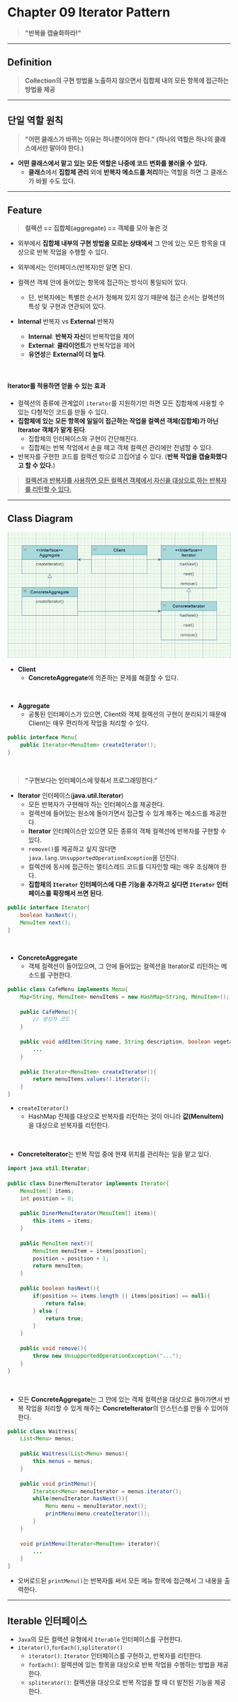 # Chapter 09 Iterator Pattern
>**"반복을 캡슐화하라!"**

---

## Definition
> **Collection의 구현 방법을 노출하지 않으면서 집합체 내의 모든 항목에 접근하는 방법을 제공**

---

## 단일 역할 원칙

> **"어떤 클래스가 바뀌는 이유는 하나뿐이어야 한다."
(하나의 역할은 하나의 클래스에서만 맡아야 한다.)**

- **어떤 클래스에서 맡고 있는 모든 역할은 나중에 코드 변화를 불러올 수 있다.**
    - **클래스**에서 **집합체 관리** 외에 **반복자 메소드를 처리**하는 역할을 하면 그 클래스가 바뀔 수도 있다.

---

## Feature

> **컬렉션 == 집합체(aggregate) == 객체를 모아 놓은 것**

- 외부에서 **집합체 내부의 구현 방법을 모르는 상태에서** 그 안에 있는 모든 항목을 대상으로 반복 작업을 수행할 수 있다.

- 외부에서는 인터페이스(반복자)만 알면 된다.

- 컬렉션 객체 안에 들어있는 항목에 접근하는 방식이 통일되어 있다.
    - 단, 반복자에는 특별한 순서가 정해져 있지 않기 때문에 접근 순서는 컬렉션의 특성 및 구현과 연관되어 있다.

- **Internal** 반복자 vs **External** 반복자
    - **Internal**: **반복자 자신**이 반복작업을 제어
    - **External**: **클라이언트**가 반복작업을 제어
    - **유연성**은 **External이 더 높다**.

<br>

#### Iterator를 적용하면 얻을 수 있는 효과
- 컬렉션의 종류에 관계없이 ```iterator```를 지원하기만 하면 모든 집합체에 사용할 수 있는 다형적인 코드를 만들 수 있다.
- **집합체에 있는 모든 항목에 일일이 접근하는 작업을 컬렉션 객체(집합체)가 아닌 Iterator 객체가 맡게 된다**.
    - 집합체의 인터페이스와 구현이 간단해진다.
    - 집합체는 반복 작업에서 손을 떼고 객체 컬렉션 관리에만 전념할 수 있다.
- 반복자를 구현한 코드를 컬렉션 밖으로 끄집어낼 수 있다. (**반복 작업을 캡슐화했다고 할 수 있다.**)

> **<u>컬렉션과 반복자를 사용하면 모든 컬렉션 객체에서 자신을 대상으로 하는 반복자를 리턴할 수 있다.</u>**

---

## Class Diagram

![클래스 다이어그램](./img/iterator_pattern.jpg)

- **Client**
    - **ConcreteAggregate**에 의존하는 문제를 해결할 수 있다.
<br>

- **Aggregate**
    - 공통된 인터페이스가 있으면, Client와 객체 컬렉션의 구현이 분리되기 때문에 Client는 매우 편리하게 작업을 처리할 수 있다.
```java
public interface Menu{
    public Iterator<MenuItem> createIterator();
}
```

<br>

> **"구현보다는 인터페이스에 맞춰서 프로그래밍한다."**

- **Iterator** 인터페이스(**java.util.Iterator**)
    - 모든 반복자가 구현해야 하는 인터페이스를 제공한다.
    - 컬렉션에 들어있는 원소에 돌아가면서 접근할 수 있게 해주는 메소드를 제공한다.
    - **Iterator** 인터페이스만 있으면 모든 종류의 객체 컬렉션에 반복자를 구현할 수 있다.
    - ```remove()```를 제공하고 싶지 않다면 ```java.lang.UnsupportedOperationException```을 던진다.
    - 컬렉션에 동시에 접근하는 멀티스레드 코드를 디자인할 때는 매우 조심해야 한다.
    - **집합체의 ```Iterator``` 인터페이스에 다른 기능을 추가하고 싶다면 ```Iterator``` 인터페이스를 확장해서 쓰면 된다.**
```java
public interface Iterator{
    boolean hasNext();
    MenuItem next();
}
```
<br>

- **ConcreteAggregate**
    - 객체 컬렉션이 들어있으며, 그 안에 들어있는 컬렉션을 Iterator로 리턴하는 메소드를 구현한다.

```java
public class CafeMenu implements Menu{
    Map<String, MenuItem> menuItems = new HashMap<String, MenuItem>();

    public CafeMenu(){
        // 생성자 코드
    }

    public void addItem(String name, String description, boolean vegetarian, double price){
        ...
    }

    public Iterator<MenuItem> createIterator(){
        return menuItems.values().iterator();
    }
}
```
- ```createIterator()```
    - HashMap 전체를 대상으로 반복자를 리턴하는 것이 아니라 **값(MenuItem)** 을 대상으로 반복자를 리턴한다.

<br>

- **ConcreteIterator**는 반복 작업 중에 현재 위치를 관리하는 일을 맡고 있다.
```java
import java.util.Iterator;

public class DinerMenuIterator implements Iterator{
    MenuItem[] items;
    int position = 0;

    public DinerMenuIterator(MenuItem[] items){
        this.items = items;
    }

    public MenuItem next(){
        MenuItem menuItem = items[position];
        position = position + 1;
        return menuItem;
    }

    public boolean hasNext(){
        if(position >= items.length || items[position] == null){
            return false;
        } else {
            return true;
        }
    }

    public void remove(){
        throw new UnsupportedOperationException("...");
    }
}
```
<br>

- 모든 **ConcreteAggregate**는 그 안에 있는 객체 컬렉션을 대상으로 돌아가면서 반복 작업을 처리할 수 있게 해주는 **ConcreteIterator**의 인스턴스를 만들 수 있어야 한다.

```java
public class Waitress{
    List<Menu> menus;

    public Waitress(List<Menu> menus){
        this.menus = menus;
    }

    public void printMenu(){
        Iterator<Menu> menuIterator = menus.iterator();
        while(menuIterator.hasNext()){
            Menu menu = menuIterator.next();
            printMenu(menu.createIterator());
        }
    }

    void printMenu(Iterator<MenuItem> iterator){
        ...
    }
}
```

- 오버로드된 ```printMenu()```는 반복자를 써서 모든 메뉴 항목에 접근해서 그 내용을 출력한다.

---

## Iterable 인터페이스

- ```Java```의 모든 컬렉션 유형에서 ```Iterable``` 인터페이스를 구현한다.
- ```iterator()```,```forEach()```,```spliterator()```
    - ```iterator()```: ```Iterator``` 인터페이스를 구현하고, 반복자를 리턴한다.
    - ```forEach()```: 컬렉션에 있는 항목을 대상으로 반복 작업을 수행하는 방법을 제공한다.
    - ```spliterator()```: 컬렉션을 대상으로 반복 작업을 할 때 더 발전된 기능을 제공한다.
